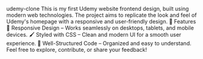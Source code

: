 udemy-clone
This is my first Udemy website frontend design, built using modern web technologies. The project aims to replicate the look and feel of Udemy's homepage with a responsive and user-friendly design. 🚀 Features 🎨 Responsive Design – Works seamlessly on desktops, tablets, and mobile devices. 🖌️ Styled with CSS – Clean and modern UI for a smooth user experience. 📑 Well-Structured Code – Organized and easy to understand. Feel free to explore, contribute, or share your feedback!
